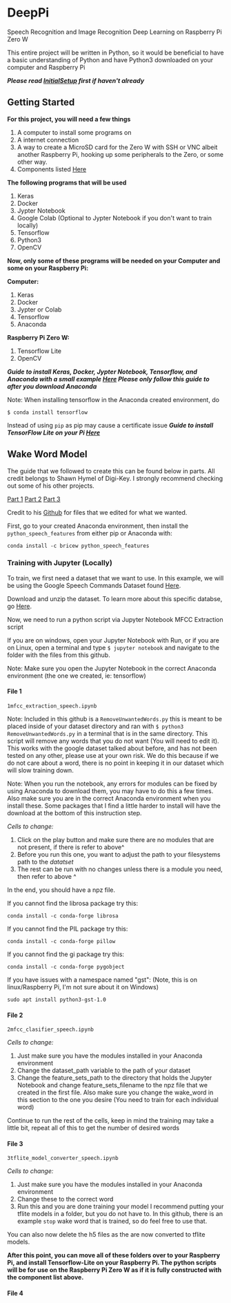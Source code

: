 # DeepPi
Speech Recognition and Image Recognition Deep Learning on Raspberry Pi Zero W

This entire project will be written in Python, so it would be beneficial to have a basic understanding of Python and have Python3 downloaded on your computer and Raspberry Pi

***Please read [InitialSetup](https://github.com/michealcarac/DeepPi/blob/main/InitialSetup.md) first if haven't already***


## Getting Started
**For this project, you will need a few things**
1. A computer to install some programs on
2. A internet connection
3. A way to create a MicroSD card for the Zero W with SSH or VNC albeit another Raspberry Pi, hooking up some peripherals to the Zero, or some other way.
4. Components listed [Here](https://docs.google.com/spreadsheets/d/1M7MrT1gzgztbvuXfkKRB7sXJfgQoq0oRnmKZJjNunso/edit?usp=sharing)

**The following programs that will be used**
1. Keras
2. Docker
3. Jypter Notebook
4. Google Colab (Optional to Jypter Notebook if you don't want to train locally)
5. Tensorflow
6. Python3
7. OpenCV

**Now, only some of these programs will be needed on your Computer and some on your Raspberry Pi:**

**Computer:**
1. Keras
2. Docker
3. Jypter or Colab
4. Tensorflow
5. Anaconda

**Raspberry Pi Zero W:**
1. Tensorflow Lite
2. OpenCV

***Guide to install Keras, Docker, Jypter Notebook, Tensorflow, and Anaconda with a small example [Here](https://www.digikey.com/en/maker/projects/getting-started-with-machine-learning-using-tensorflow-and-keras/0746640deea84313998f5f95c8206e5b) Please only follow this guide to after you download Anaconda***

Note: When installing tensorflow in the Anaconda created environment, do 
```
$ conda install tensorflow
```
Instead of using ```pip``` as pip may cause a certificate issue
***Guide to install TensorFlow Lite on your Pi [Here](https://www.tensorflow.org/lite/guide/python)***

## Wake Word Model

The guide that we followed to create this can be found below in parts. All credit belongs to Shawn Hymel of Digi-Key. I strongly recommend checking out some of his other projects.

[Part 1](https://www.digikey.com/en/maker/projects/tensorflow-lite-tutorial-part-1-wake-word-feature-extraction/54e1ce8520154081a58feb301ef9d87a) [Part 2](https://www.digikey.com/en/maker/projects/tensorflow-lite-tutorial-part-2-speech-recognition-model-training/d8d04a2b60a442cf8c3fa5c0dd2a292b) [Part 3](https://www.digikey.com/en/maker/projects/tensorflow-lite-tutorial-part-3-speech-recognition-on-raspberry-pi/8a2dc7d8a9a947b4a953d37d3b271c71)

Credit to his [Github](https://github.com/ShawnHymel/tflite-speech-recognition) for files that we edited for what we wanted. 

First, go to your created Anaconda environment, then install the ```python_speech_features``` from either pip or Anaconda with:
```
conda install -c bricew python_speech_features
```
### Training with Jupyter (Locally)
To train, we first need a dataset that we want to use. In this example, we will be using the Google Speech Commands Dataset found [Here](https://storage.cloud.google.com/download.tensorflow.org/data/speech_commands_v0.02.tar.gz).

Download and unzip the dataset. To learn more about this specific databse, go [Here](https://github.com/tensorflow/docs/blob/master/site/en/r1/tutorials/sequences/audio_recognition.md).

Now, we need to run a python script via Jupyter Notebook MFCC Extraction script

If you are on windows, open your Jupyter Notebook with Run, or if you are on Linux, open a terminal and type ```$ jupyter notebook``` and navigate to the folder with the files from this github.

Note: Make sure you open the Jupyter Notebook in the correct Anaconda environment (the one we created, ie: tensorflow)
#### File 1 
```
1mfcc_extraction_speech.ipynb
```
Note: Included in this github is a ```RemoveUnwantedWords.py``` this is meant to be placed inside of your dataset directory and ran with ```$ python3 RemoveUnwantedWords.py``` in a terminal that is in the same directory. This script will remove any words that you do not want (You will need to edit it). This works with the google dataset talked about before, and has not been tested on any other, please use at your own risk. We do this because if we do not care about a word, there is no point in keeping it in our dataset which will slow training down.  

Note: When you run the notebook, any errors for modules can be fixed by using Anaconda to download them, you may have to do this a few times. Also make sure you are in the correct Anaconda environment when you install these. Some packages that I find a little harder to install will have the download at the bottom of this instruction step.

*Cells to change:*
1. Click on the play button and make sure there are no modules that are not present, if there is refer to above^
2. Before you run this one, you want to adjust the path to your filesystems path to the *datatset*
3. The rest can be run with no changes unless there is a module you need, then refer to above ^

In the end, you should have a npz file. 

If you cannot find the librosa package try this:
```
conda install -c conda-forge librosa
```
If you cannot find the PIL package try this:
```
conda install -c conda-forge pillow
```
If you cannot find the gi package try this:
```
conda install -c conda-forge pygobject
```
If you have issues with a namespace named "gst": (Note, this is on linux/Raspberry Pi, I'm not sure about it on Windows)
```
sudo apt install python3-gst-1.0
```
#### File 2
```
2mfcc_clasifier_speech.ipynb
```

*Cells to change:*
1. Just make sure you have the modules installed in your Anaconda environment
2. Change the dataset_path variable to the path of your dataset
3. Change the feature_sets_path to the directory that holds the Jupyter Notebook and change feature_sets_filename to the npz file that we created in the first file. Also make sure you change the wake_word in this section to the one you desire (You need to train for each individual word)

Continue to run the rest of the cells, keep in mind the training may take a little bit, repeat all of this to get the number of desired words

#### File 3
```
3tflite_model_converter_speech.ipynb
```

*Cells to change:*
1. Just make sure you have the modules installed in your Anaconda environment
2. Change these to the correct word
3. Run this and you are done training your model
I recommend putting your tflite models in a folder, but you do not have to. In this github, there is an example ```stop``` wake word that is trained, so do feel free to use that. 

You can also now delete the h5 files as the are now converted to tflite models. 

**After this point, you can move all of these folders over to your Raspberry Pi, and install Tensorflow-Lite on your Raspberry Pi. The python scripts will be for use on the Raspberry Pi Zero W as if it is fully constructed with the component list above.**

#### File 4



